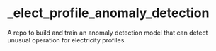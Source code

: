 # _elect_profile_anomaly_detection
A repo to build and train an anomaly detection model that can detect unusual operation for electricity profiles.
